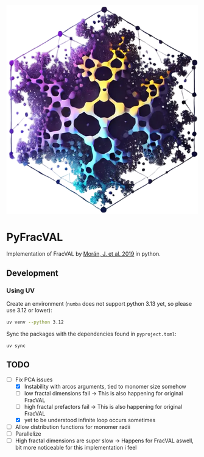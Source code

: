 <p align="center">
  <img src="https://github.com/aetherspritee/PyFracVAL/blob/main/.github/logo.png?raw=true" alt="RefIdxDB-Logo"/>
</p>

# PyFracVAL

Implementation of FracVAL by [Morán, J. et al. 2019](https://www.sciencedirect.com/science/article/pii/S0010465519300323?via%3Dihub) in python.

## Development

### Using UV

Create an environment (`numba` does not support python 3.13 yet, so please use 3.12 or lower):

```sh
uv venv --python 3.12
```

Sync the packages with the dependencies found in `pyproject.toml`:

```sh
uv sync
```

## TODO

- [ ] Fix PCA issues
  - [x] Instability with arcos arguments, tied to monomer size somehow
  - [ ] low fractal dimensions fail -> This is also happening for original FracVAL
  - [ ] high fractal prefactors fail -> This is also happening for original FracVAL
  - [x] yet to be understood infinite loop occurs sometimes
- [ ] Allow distribution functions for monomer radii
- [ ] Parallelize
- [ ] High fractal dimensions are super slow -> Happens for FracVAL aswell, bit more noticeable for this implementation i feel
